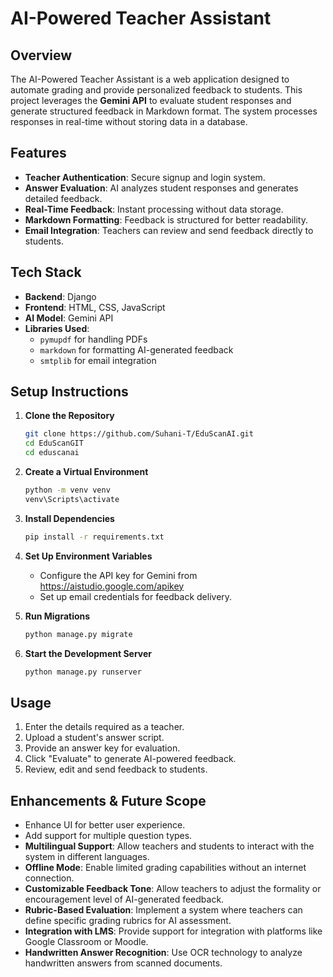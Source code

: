 # AI-Powered Teacher Assistant

## Overview

The AI-Powered Teacher Assistant is a web application designed to automate grading and provide personalized feedback to students. This project leverages the **Gemini API** to evaluate student responses and generate structured feedback in Markdown format. The system processes responses in real-time without storing data in a database.

## Features

- **Teacher Authentication**: Secure signup and login system.
- **Answer Evaluation**: AI analyzes student responses and generates detailed feedback.
- **Real-Time Feedback**: Instant processing without data storage.
- **Markdown Formatting**: Feedback is structured for better readability.
- **Email Integration**: Teachers can review and send feedback directly to students.

## Tech Stack

- **Backend**: Django
- **Frontend**: HTML, CSS, JavaScript
- **AI Model**: Gemini API
- **Libraries Used**:
  - `pymupdf` for handling PDFs
  - `markdown` for formatting AI-generated feedback
  - `smtplib` for email integration

## Setup Instructions

1. **Clone the Repository**

   ```sh
   git clone https://github.com/Suhani-T/EduScanAI.git
   cd EduScanGIT
   cd eduscanai
   ```

2. **Create a Virtual Environment**

   ```sh
   python -m venv venv
   venv\Scripts\activate
   ```

3. **Install Dependencies**

   ```sh
   pip install -r requirements.txt
   ```

4. **Set Up Environment Variables**

   - Configure the API key for Gemini from https://aistudio.google.com/apikey
   - Set up email credentials for feedback delivery.

5. **Run Migrations**

   ```sh
   python manage.py migrate
   ```

6. **Start the Development Server**

   ```sh
   python manage.py runserver
   ```

## Usage

1. Enter the details required as a teacher.
2. Upload a student's answer script.
3. Provide an answer key for evaluation.
4. Click "Evaluate" to generate AI-powered feedback.
5. Review, edit and send feedback to students.

## Enhancements & Future Scope

- Enhance UI for better user experience.
- Add support for multiple question types.
- **Multilingual Support**: Allow teachers and students to interact with the system in different languages.
- **Offline Mode**: Enable limited grading capabilities without an internet connection.
- **Customizable Feedback Tone**: Allow teachers to adjust the formality or encouragement level of AI-generated feedback.
- **Rubric-Based Evaluation**: Implement a system where teachers can define specific grading rubrics for AI assessment.
- **Integration with LMS**: Provide support for integration with platforms like Google Classroom or Moodle.
- **Handwritten Answer Recognition**: Use OCR technology to analyze handwritten answers from scanned documents.



